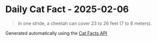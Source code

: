 # Daily Cat Fact - 2025-02-06

> In one stride, a cheetah can cover 23 to 26 feet (7 to 8 meters).

Generated automatically using the [Cat Facts API](https://catfact.ninja)
